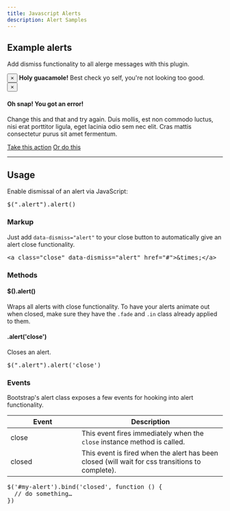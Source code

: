 ```yaml
---
title: Javascript Alerts
description: Alert Samples
---
```


<section id="alerts">
    <h2>Example alerts</h2>
    <p>Add dismiss functionality to all alerge messages with this plugin.</p>
    <div class="bs-docs-example">
      <div class="alert fade in">
        <button type="button" class="close" data-dismiss="alert">&times;</button>
        <strong>Holy guacamole!</strong> Best check yo self, you're not looking too good.
      </div>
    </div>
    <div class="bs-docs-example">
      <div class="alert alert-block alert-error fade in">
        <button type="button" class="close" data-dismiss="alert">&times;</button>
        <h4 class="alert-heading">Oh snap! You got an error!</h4>
        <p>Change this and that and try again. Duis mollis, est non commodo luctus, nisi erat porttitor ligula, eget lacinia odio sem nec elit. Cras mattis consectetur purus sit amet fermentum.</p>
        <p>
          <a class="btn btn-danger" href="#">Take this action</a> <a class="btn" href="#">Or do this</a>
        </p>
      </div>
    </div>
    <hr class="bs-docs-separator">
    <h2>Usage</h2>
    <p>Enable dismissal of an alert via JavaScript:</p>
    <pre class="prettyprint linenums">$(".alert").alert()</pre>
    <h3>Markup</h3>
    <p>Just add <code>data-dismiss="alert"</code> to your close button to automatically give an alert close functionality.</p>
    <pre class="prettyprint linenums">&lt;a class="close" data-dismiss="alert" href="#"&gt;&amp;times;&lt;/a&gt;</pre>
    <h3>Methods</h3>
    <h4>$().alert()</h4>
    <p>Wraps all alerts with close functionality. To have your alerts animate out when closed, make sure they have the <code>.fade</code> and <code>.in</code> class already applied to them.</p>
    <h4>.alert('close')</h4>
    <p>Closes an alert.</p>
    <pre class="prettyprint linenums">$(".alert").alert('close')</pre>
    <h3>Events</h3>
    <p>Bootstrap's alert class exposes a few events for hooking into alert functionality.</p>
    <table class="table table-bordered table-striped">
      <thead>
       <tr>
         <th style="width: 150px;">Event</th>
         <th>Description</th>
       </tr>
      </thead>
      <tbody>
       <tr>
         <td>close</td>
         <td>This event fires immediately when the <code>close</code> instance method is called.</td>
       </tr>
       <tr>
         <td>closed</td>
         <td>This event is fired when the alert has been closed (will wait for css transitions to complete).</td>
       </tr>
      </tbody>
    </table>
<pre class="prettyprint linenums">
$('#my-alert').bind('closed', function () {
  // do something…
})
</pre>
</section>
